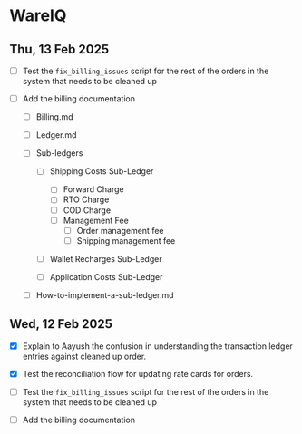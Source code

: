 # WareIQ

## Thu, 13 Feb 2025

- [ ] Test the `fix_billing_issues` script for the rest of the orders in the system that needs to be cleaned up
- [ ] Add the billing documentation

  - [ ] Billing.md
  - [ ] Ledger.md
  - [ ] Sub-ledgers

    - [ ] Shipping Costs Sub-Ledger

      - [ ] Forward Charge
      - [ ] RTO Charge
      - [ ] COD Charge
      - [ ] Management Fee
        - [ ] Order management fee
        - [ ] Shipping management fee

    - [ ] Wallet Recharges Sub-Ledger
    - [ ] Application Costs Sub-Ledger

  - [ ] How-to-implement-a-sub-ledger.md

## Wed, 12 Feb 2025

- [x] Explain to Aayush the confusion in understanding the transaction ledger entries against cleaned up order.
- [x] Test the reconciliation flow for updating rate cards for orders.
- [ ] Test the `fix_billing_issues` script for the rest of the orders in the system that needs to be cleaned up
- [ ] Add the billing documentation

